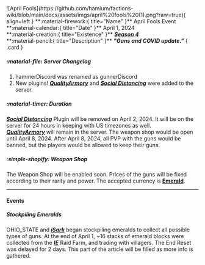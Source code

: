 <div class="grid" markdown>
![April Fools](https://github.com/hamium/factions-wiki/blob/main/docs/assets/imgs/april%20fools%20(1).png?raw=true){ align=left }
**:material-firework:{ title="Name" }** April Fools Event<br>
**:material-calendar:{ title="Date" }** April 1, 2024<br>
**:material-creation:{ title="Existence" }** <b><i><a href="../../seasons/s4">Season 4</a></i></b>  <br>
**:material-pencil:{ title="Description" }** <b><i>"Guns and COVID update."</i></b>  
{ .card }
</div>

##### :material-file: Server Changelog
1. hammerDiscord was renamed as gunnerDiscord
2. New plugins! [***QualityArmory***](https://www.spigotmc.org/resources/quality-armory.47561/) and [***Social Distancing***](https://www.spigotmc.org/resources/april-fools-social-distancing.76598/) were added to the server.

##### :material-timer: Duration
[***Social Distancing***](https://www.spigotmc.org/resources/april-fools-social-distancing.76598/) Plugin will be removed on April 2, 2024. It will be on the server for 24 hours in keeping with US timezones as well.<br>
[***QualityArmory***](https://www.spigotmc.org/resources/quality-armory.47561/) will remain in the server. The weapon shop would be open until April 8, 2024. After April 8, 2024, all PVP with the guns would be banned, but the players would be allowed to keep their guns.<br>

##### :simple-shopify: Weapon Shop
The Weapon Shop will be enabled soon. Prices of the guns will be fixed according to their rarity and power. The accepted currency is [**Emerald**](https://minecraft.wiki/w/Emerald).

---

#### Events
##### Stockpiling Emeralds 
OHIO_STATE and [***iSark***](../players/isark.md) began stockpiling emeralds to collect all possible types of guns. At the end of April 1, ~16 stacks of emerald blocks were collected from the [***IE***](.../factions/ie.md) Raid Farm, and trading with villagers. The End Reset was delayed for 2 days.
This part of the article will be filled as more info is gathered.

